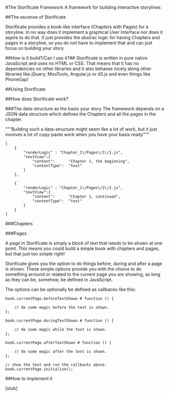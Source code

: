 #The Storificate Framework
A framework for building interactive storylines


##The escense of Storificate

Storificate provides a book-like interface (Chapters with Pages) for a storyline.
In no way does it implement a graphical User Interface nor does it aspire to do that.
It just provides the abstrac logic for having Chapters and pages in a storyline, so you do not have to implement that and can just focus on building your story.

##How is it build?/Can I use it?##
Storificate is written in pure native JavaScript and uses no HTML or CSS. 
That means that it has no dependencies on other libraries and it also behaves nicely along other libraries like jQuery, MooTools, Angular.js or d3.js and even things like PhoneGap!


##Using Storificate

##How does Storificate work?

###The data-structure as the basis your story
The framework depends on a JSON data structure which defines the Chapters and all the pages in the chapter. 

"""Building such a data-structure might seem like a lot of work, but it just involves a lot of copy-paste work when you have your basis ready"""
	
	[
		{
			"renderLogic" : "Chapter_1\/Pages\/1\/1.js",
			"textView":{
				"content": 		"Chapter 1, the beginning",
				"contentType": 	"text"
			}		
		},

		{
			"renderLogic" : "Chapter_1\/Pages\/2\/2.js",
			"textView":{
				"content": 		"Chapter 1, continued",
				"contentType": 	"text"
			}		
		}
	]

###Chapters

###Pages

A page in Storificate is simply a block of text that needs to be shown at one point. This means you could build a simple book with chapters and pages, but that just too simple right!

Storificate gives you the option to do things before, during and after a page is shown. These simple options provide you with the choice to do something arround or related to the current page you are showing, as long as they can be, somehow, be defined in JavaScript.

The options can be optionally be defined as callbacks like this:


	book.currentPage.beforeTextShown # function () {

		// do some magic before the text is shown.
	};

	book.currentPage.duringTextShown # function () {

		// do some magic while the text is shown.
	};

	book.currentPage.afterTextShown # function () {

		// do some magic after the text is shown.
	};

	// show the text and run the callbacks above.
	book.currentPage.initialize();



##How to implement it

[stub]



